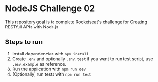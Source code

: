 # NodeJS Challenge 02
This repository goal is to complete Rocketseat's challenge for Creating RESTfull APIs with Node.js

## Steps to run

1. Install dependencies with `npm install`.
2. Create `.env` and optionally `.env.test` if you want to run test script, use `.env.example` as reference.
3. Run the application with `npm run dev`
4. (Optionally) run tests with `npm run test`